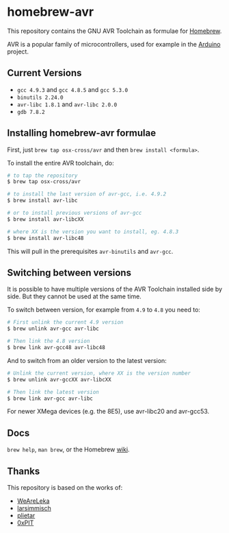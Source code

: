 homebrew-avr
============

This repository contains the GNU AVR Toolchain as formulae for
[Homebrew](http://brew.sh).

AVR is a popular family of microcontrollers, used for example in the
[Arduino](http://arduino.cc) project.

Current Versions
----------------

- `gcc 4.9.3` and `gcc 4.8.5` and `gcc 5.3.0`
- `binutils 2.24.0`
- `avr-libc 1.8.1` and `avr-libc 2.0.0`
- `gdb 7.8.2`

Installing homebrew-avr formulae
--------------------------------

First, just `brew tap osx-cross/avr` and then `brew install <formula>`.

To install the entire AVR toolchain, do:

```Bash
# to tap the repository
$ brew tap osx-cross/avr

# to install the last version of avr-gcc, i.e. 4.9.2
$ brew install avr-libc

# or to install previous versions of avr-gcc
$ brew install avr-libcXX

# where XX is the version you want to install, eg. 4.8.3
$ brew install avr-libc48
```

This will pull in the prerequisites `avr-binutils` and `avr-gcc`.

Switching between versions
--------------------------

It is possible to have multiple versions of the AVR Toolchain installed side by side. But they cannot be used at the same time.

To switch between version, for example from `4.9` to `4.8` you need to:

```Bash
# First unlink the current 4.9 version
$ brew unlink avr-gcc avr-libc

# Then link the 4.8 version
$ brew link avr-gcc48 avr-libc48
```

And to switch from an older version to the latest version:

```Bash
# Unlink the current version, where XX is the version number
$ brew unlink avr-gccXX avr-libcXX

# Then link the latest version
$ brew link avr-gcc avr-libc
```

For newer XMega devices (e.g. the 8E5), use avr-libc20 and avr-gcc53.

Docs
----

`brew help`, `man brew`, or the Homebrew [wiki][].

Thanks
------

This repository is based on the works of:

- [WeAreLeka](https://github.com/WeAreLeka/homebrew-avr)
- [larsimmisch](https://github.com/larsimmisch/homebrew-avr)
- [plietar](https://github.com/plietar/homebrew-avr/)
- [0xPIT](https://github.com/0xPIT/homebrew-avr)


[Homebrew]: https://github.com/mxcl/homebrew
[Arduino]: http://arduino.cc
[wiki]: http://wiki.github.com/mxcl/homebrew

